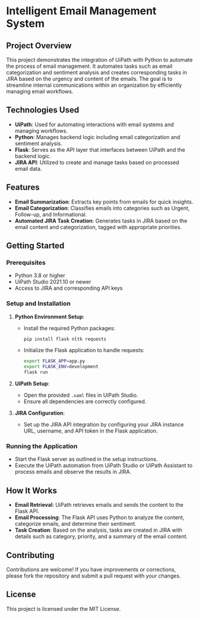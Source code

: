 # Intelligent Email Management System

## Project Overview
This project demonstrates the integration of UiPath with Python to automate the process of email management. It automates tasks such as email categorization and sentiment analysis and creates corresponding tasks in JIRA based on the urgency and content of the emails. The goal is to streamline internal communications within an organization by efficiently managing email workflows.

## Technologies Used
- **UiPath**: Used for automating interactions with email systems and managing workflows.
- **Python**: Manages backend logic including email categorization and sentiment analysis.
- **Flask**: Serves as the API layer that interfaces between UiPath and the backend logic.
- **JIRA API**: Utilized to create and manage tasks based on processed email data.

## Features
- **Email Summarization**: Extracts key points from emails for quick insights.
- **Email Categorization**: Classifies emails into categories such as Urgent, Follow-up, and Informational.
- **Automated JIRA Task Creation**: Generates tasks in JIRA based on the email content and categorization, tagged with appropriate priorities.

## Getting Started

### Prerequisites
- Python 3.8 or higher
- UiPath Studio 2021.10 or newer
- Access to JIRA and corresponding API keys

### Setup and Installation
1. **Python Environment Setup**:
   - Install the required Python packages:
     ```bash
     pip install flask nltk requests
     ```
   - Initialize the Flask application to handle requests:
     ```bash
     export FLASK_APP=app.py
     export FLASK_ENV=development
     flask run
     ```

2. **UiPath Setup**:
   - Open the provided `.xaml` files in UiPath Studio.
   - Ensure all dependencies are correctly configured.

3. **JIRA Configuration**:
   - Set up the JIRA API integration by configuring your JIRA instance URL, username, and API token in the Flask application.

### Running the Application
- Start the Flask server as outlined in the setup instructions.
- Execute the UiPath automation from UiPath Studio or UiPath Assistant to process emails and observe the results in JIRA.

## How It Works
- **Email Retrieval**: UiPath retrieves emails and sends the content to the Flask API.
- **Email Processing**: The Flask API uses Python to analyze the content, categorize emails, and determine their sentiment.
- **Task Creation**: Based on the analysis, tasks are created in JIRA with details such as category, priority, and a summary of the email content.

## Contributing
Contributions are welcome! If you have improvements or corrections, please fork the repository and submit a pull request with your changes.

## License
This project is licensed under the MIT License.
